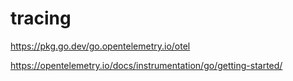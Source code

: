 # tracing

https://pkg.go.dev/go.opentelemetry.io/otel

https://opentelemetry.io/docs/instrumentation/go/getting-started/
